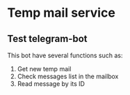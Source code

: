 # Temp mail service
## Test telegram-bot

This bot have several functions such as:
  1. Get new temp mail
  2. Check messages list in the mailbox
  3. Read message by its ID
